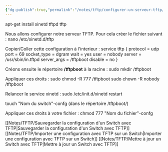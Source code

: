 ```yaml
---
{"dg-publish":true,"permalink":"/notes/tftp/configurer-un-serveur-tftp/"}
---
```


apt-get install xinetd tftpd tftp

Nous allons configurer notre serveur TFTP. Pour cela créer le fichier suivant :
nano /etc/xinetd.d/tftp

Copier/Coller cette configuration à l'interieur :
service tftp 
{ 
protocol                 = udp 
port                        = 69 
socket_type            = dgram 
wait                        = yes 
user                        = nobody 
server                     = /usr/sbin/in.tftpd 
server_args             = /tftpboot
disable                    = no 
}

Créons ensuite le répertoire **/tftpboot** à la racine : 
sudo mkdir /tftpboot

Appliquer ces droits :
sudo chmod -R 777 /tftpboot 
sudo chown -R nobody /tftpboot

Relancer le service xinetd :
sudo /etc/init.d/xinetd restart

touch "Nom du switch"-confg (dans le répertoire /tftpboot/)

Appliquer ces droits à votre fichier :
chmod 777 "Nom du fichier"-confg

[[Notes/TFTP/Sauvegarder la configuration d'un Switch avec TFTP\|Sauvegarder la configuration d'un Switch avec TFTP]]
[[Notes/TFTP/Importer une configuration avec TFTP sur un Switch\|Importer une configuration avec TFTP sur un Switch]]
[[Notes/TFTP/Mettre à jour un Switch avec TFTP\|Mettre à jour un Switch avec TFTP]]


